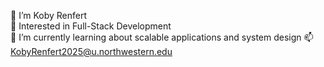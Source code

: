 👋 I’m Koby Renfert                                          
👀 Interested in Full-Stack Development     
🔭 I’m currently learning about scalable applications and system design
📫 KobyRenfert2025@u.northwestern.edu
